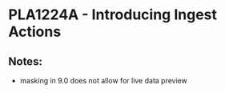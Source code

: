 # PLA1224A - Introducing Ingest Actions

## Notes:
* masking in 9.0 does not allow for live data preview
